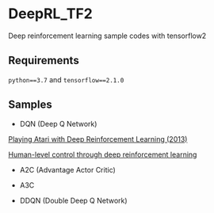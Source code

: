 # DeepRL_TF2

Deep reinforcement learning sample codes with tensorflow2


## Requirements

`python==3.7` and `tensorflow==2.1.0`

## Samples

- DQN (Deep Q Network)

[Playing Atari with Deep Reinforcement Learning (2013)](https://arxiv.org/abs/1312.5602)

[Human-level control through deep reinforcement learning](https://www.nature.com/articles/nature14236.)

- A2C (Advantage Actor Critic)

- A3C

- DDQN (Double Deep Q Network)
